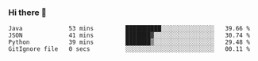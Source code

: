 ### Hi there 👋

<!--START_SECTION:waka-->

```text
Java             53 mins         ██████████░░░░░░░░░░░░░░░   39.66 %
JSON             41 mins         ███████▓░░░░░░░░░░░░░░░░░   30.74 %
Python           39 mins         ███████▒░░░░░░░░░░░░░░░░░   29.48 %
GitIgnore file   0 secs          ░░░░░░░░░░░░░░░░░░░░░░░░░   00.11 %
```

<!--END_SECTION:waka-->


<!--
**AnkelMauCastillo/AnkelMauCastillo** is a ✨ _special_ ✨ repository because its `README.md` (this file) appears on your GitHub profile.

Here are some ideas to get you started:

- 🔭 I’m currently working on ...
- 🌱 I’m currently learning ...
- 👯 I’m looking to collaborate on ...
- 🤔 I’m looking for help with ...
- 💬 Ask me about ...
- 📫 How to reach me: ...
- 😄 Pronouns: ...
- ⚡ Fun fact: ...
-->
